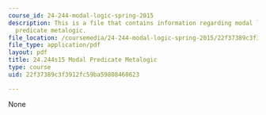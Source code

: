 ```yaml
---
course_id: 24-244-modal-logic-spring-2015
description: This is a file that contains information regarding modal logic modal
  predicate metalogic.
file_location: /coursemedia/24-244-modal-logic-spring-2015/22f37389c3f3912fc59ba59808460623_MIT24_244S15_Metalogic.pdf
file_type: application/pdf
layout: pdf
title: 24.244s15 Modal Predicate Metalogic
type: course
uid: 22f37389c3f3912fc59ba59808460623

---
```

None